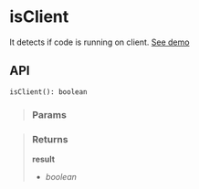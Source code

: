 # isClient
It detects if code is running on client. [See demo](https://nDriaDev.io/react-tools/#/utils/isClient)

## API

```tsx
isClient(): boolean
```

> ### Params
>
>
>

> ### Returns
>
> __result__
> - _boolean_  
>